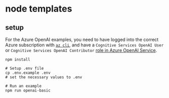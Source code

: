 # node templates

## setup

For the Azure OpenAI examples, you need to have logged into the correct Azure subscription with [`az cli`](https://learn.microsoft.com/en-us/cli/azure/), and have a `Cognitive Services OpenAI User` or `Cognitive Services OpenAI Contributor` [role in Azure OpenAI Service](https://learn.microsoft.com/en-us/azure/ai-services/openai/how-to/role-based-access-control).

```
npm install

# Setup .env file
cp .env.example .env
# set the necessary values to .env

# Run an example
npm run openai-basic


```
